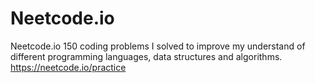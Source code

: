 # Neetcode.io
Neetcode.io 150 coding problems I solved to improve my understand of different programming languages, data structures and algorithms.  https://neetcode.io/practice

